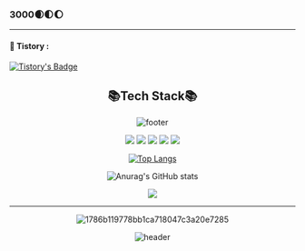 
### 3000🌒🌓🌔
<hr />

#### 💚 Tistory : 
[![Tistory's Badge](https://github-readme-tistory-card.vercel.app/api/badge?name=JooLegend&theme=vue)](https://omz-freestyle.tistory.com/)


<div align = center>
  
  
## 📚Tech Stack📚

![footer](https://capsule-render.vercel.app/api?type=waving&color=gradient&height=200&section=footer&customColorList=2)  
  
<img src="https://img.shields.io/badge/Spring-6DB33F?style=flat&logo=spring&logoColor=white"/> <img src="https://img.shields.io/badge/SpringBoot-6DB33F?style=flat&logo=springboot&logoColor=white"/> <img src="https://img.shields.io/badge/github-181717?style=flat&logo=github&logoColor=white"/> <img src="https://img.shields.io/badge/git-F05032?style=flat&logo=git&logoColor=white"/> <img src="https://img.shields.io/badge/java-FF81F9?style=flat"/>

[![Top Langs](https://github-readme-stats.vercel.app/api/top-langs/?username=JooLegend&hide=javascript,html,SCSS,CSS,PHP&layout=compact)](https://github.com/JooLegend/github-readme-stats)

![Anurag's GitHub stats](https://github-readme-stats.vercel.app/api?username=JooLegend&show_icons=true&theme=github_dark)
  
![](https://github.com/CODe1995/CODe1995/blob/output/github-user-contribution.svg)

<hr />
  

![1786b119778bb1ca718047c3a20e7285](https://mblogthumb-phinf.pstatic.net/MjAxOTA1MDNfMTk4/MDAxNTU2ODc1MDY4MTkw.ASBB2ghIrJN9qPKX1hoIUSomjMnKNiLfuXQ4_Glb52kg.YEP-2ekOiJEHp4Qw3svcikRjBOKGAUbGhIRNhCZBsp4g.GIF.enterborn/endgame.gif?type=w800)
  
![header](https://capsule-render.vercel.app/api?type=waving&color=gradient&height=200&section=header&text=I%20am%20better%20man%20than%20who%20I%20was%20yesterday&fontSize=20&animation=fadeIn&customColorList=2)
 

  
<!---
JooLegend/JooLegend is a ✨ special ✨ repository because its `README.md` (this file) appears on your GitHub profile.
You can click the Preview link to take a look at your changes.
--->
